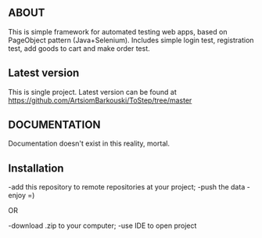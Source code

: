 ABOUT
------

This is simple framework for automated testing web apps, based on PageObject pattern (Java+Selenium).
Includes simple login test, registration test, add goods to cart and make order test.

Latest version
-------------

This is single project. Latest version  can be found at https://github.com/ArtsiomBarkouski/ToStep/tree/master

DOCUMENTATION
-------------

Documentation doesn't exist in this reality, mortal.

Installation
------------

-add this repository to remote repositories at your project;
-push the data
-enjoy =)

OR

-download .zip to your computer;
-use IDE to open project

